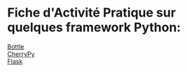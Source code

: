 # Fiche d'Activité Pratique sur quelques framework Python:
[Bottle](Prj-Bottle.md)  
[CherryPy](Prj-CherryPy.md)  
[Flask](Prj-Flask.md)  
